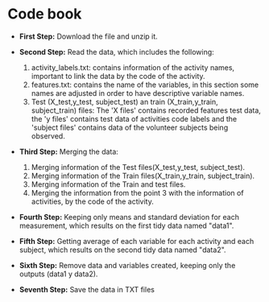 # Code book

-   **First Step:** Download the file and unzip it.

-   **Second Step:** Read the data, which includes the following:

    1.  activity_labels.txt: contains information of the activity names, important to link the data by the code of the activity.
    2.  features.txt: contains the name of the variables, in this section some names are adjusted in order to have descriptive variable names.
    3.  Test (X_test,y_test, subject_test) an train (X_train,y_train, subject_train) files: The 'X files' contains recorded features test data, the 'y files' contains test data of activities code labels and the 'subject files' contains data of the volunteer subjects being observed.

-   **Third Step:** Merging the data:

    1.  Merging information of the Test files(X_test,y_test, subject_test).
    2.  Merging information of the Train files(X_train,y_train, subject_train).
    3.  Merging information of the Train and test files.
    4.  Merging the information from the point 3 with the information of activities, by the code of the activity.

-   **Fourth Step:** Keeping only means and standard deviation for each measurement, which results on the first tidy data named "data1".

-   **Fifth Step:** Getting average of each variable for each activity and each subject, which results on the second tidy data named "data2".

-   **Sixth Step:** Remove data and variables created, keeping only the outputs (data1 y data2).

-   **Seventh Step:** Save the data in TXT files
